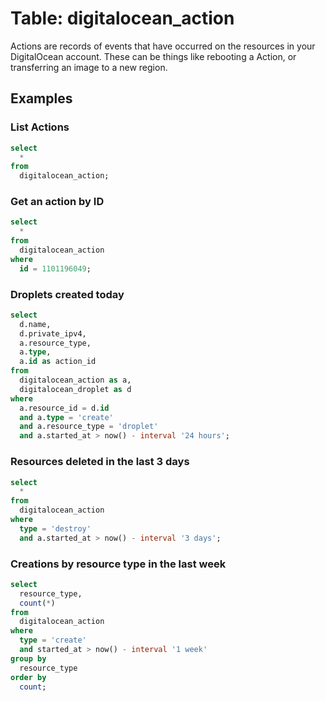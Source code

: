 # Table: digitalocean_action

Actions are records of events that have occurred on the resources in your DigitalOcean account. These can be things like rebooting a Action, or transferring an image to a new region.

## Examples

### List Actions

```sql
select
  *
from
  digitalocean_action;
```

### Get an action by ID

```sql
select
  *
from
  digitalocean_action
where
  id = 1101196049;
```

### Droplets created today

```sql
select
  d.name,
  d.private_ipv4,
  a.resource_type,
  a.type,
  a.id as action_id
from
  digitalocean_action as a,
  digitalocean_droplet as d
where
  a.resource_id = d.id
  and a.type = 'create'
  and a.resource_type = 'droplet'
  and a.started_at > now() - interval '24 hours';
```

### Resources deleted in the last 3 days

```sql
select
  *
from
  digitalocean_action
where
  type = 'destroy'
  and a.started_at > now() - interval '3 days';
```

### Creations by resource type in the last week

```sql
select
  resource_type,
  count(*)
from
  digitalocean_action
where
  type = 'create'
  and started_at > now() - interval '1 week'
group by
  resource_type
order by
  count;
```
